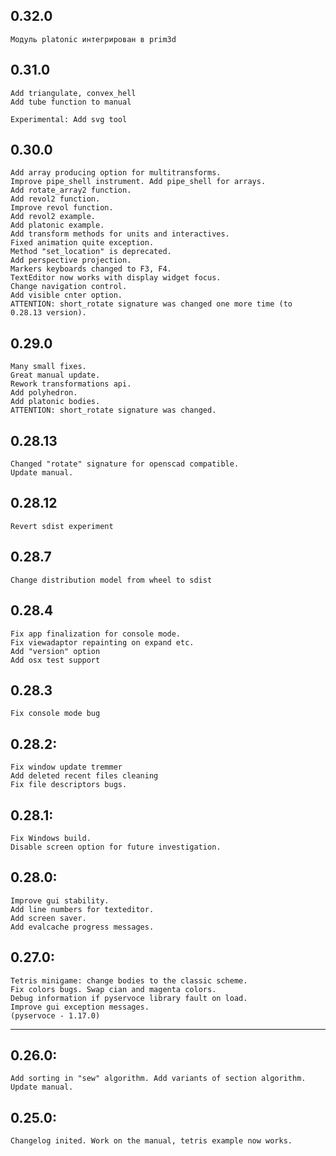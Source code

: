 ## 0.32.0
	Модуль platonic интегрирован в prim3d

## 0.31.0
	Add triangulate, convex_hell
	Add tube function to manual

	Experimental: Add svg tool

## 0.30.0
	Add array producing option for multitransforms.
	Improve pipe_shell instrument. Add pipe_shell for arrays.
	Add rotate_array2 function.
	Add revol2 function.
	Improve revol function.
	Add revol2 example.
	Add platonic example.
	Add transform methods for units and interactives. 
	Fixed animation quite exception.
	Method "set_location" is deprecated.
	Add perspective projection.
	Markers keyboards changed to F3, F4.
	TextEditor now works with display widget focus.
	Change navigation control.
	Add visible cnter option.
	ATTENTION: short_rotate signature was changed one more time (to 0.28.13 version).

## 0.29.0
	Many small fixes.
	Great manual update.
	Rework transformations api.
	Add polyhedron.	
	Add platonic bodies.
	ATTENTION: short_rotate signature was changed.

## 0.28.13
	Changed "rotate" signature for openscad compatible.
	Update manual.

## 0.28.12
	Revert sdist experiment

## 0.28.7
	Change distribution model from wheel to sdist

## 0.28.4
	Fix app finalization for console mode.
	Fix viewadaptor repainting on expand etc.
	Add "version" option
	Add osx test support 

## 0.28.3
	Fix console mode bug

## 0.28.2:
	Fix window update tremmer
	Add deleted recent files cleaning
	Fix file descriptors bugs.

## 0.28.1:
	Fix Windows build.
	Disable screen option for future investigation.

## 0.28.0:
	Improve gui stability.
	Add line numbers for texteditor.
	Add screen saver.
	Add evalcache progress messages. 

## 0.27.0:
	Tetris minigame: change bodies to the classic scheme. 
	Fix colors bugs. Swap cian and magenta colors.
	Debug information if pyservoce library fault on load.
	Improve gui exception messages.
	(pyservoce - 1.17.0)

-------------------------------------------------------------------
## 0.26.0: 
	Add sorting in "sew" algorithm. Add variants of section algorithm. Update manual. 

## 0.25.0: 
	Changelog inited. Work on the manual, tetris example now works. 

